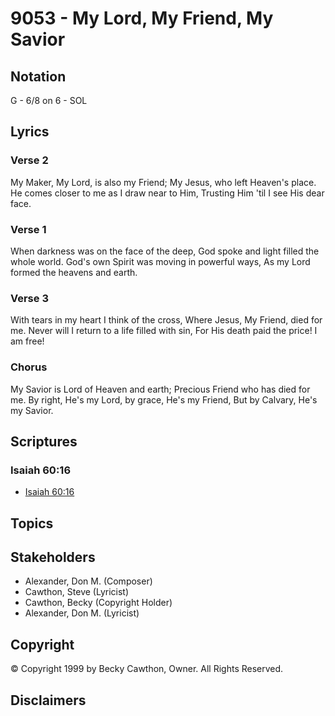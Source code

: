 # 9053 - My Lord, My Friend, My Savior

## Notation

G - 6/8 on 6 - SOL

## Lyrics

### Verse 2

My Maker, My Lord, is also my Friend; My Jesus, who left Heaven's place. He comes closer to me as I draw near to Him, Trusting Him 'til I see His dear face.

### Verse 1

When darkness was on the face of the deep, God spoke and light filled the whole world. God's own Spirit was moving in powerful ways, As my Lord formed the heavens and earth.

### Verse 3

With tears in my heart I think of the cross, Where Jesus, My Friend, died for me. Never will I return to a life filled with sin, For His death paid the price! I am free!

### Chorus

My Savior is Lord of Heaven and earth; Precious Friend who has died for me. By right, He's my Lord, by grace, He's my Friend, But by Calvary, He's my Savior.


## Scriptures

### Isaiah 60:16

- [Isaiah 60:16](https://www.biblegateway.com/passage/?search=Isaiah%2060%3A16)


## Topics


## Stakeholders

- Alexander, Don M. (Composer)
- Cawthon, Steve (Lyricist)
- Cawthon, Becky (Copyright Holder)
- Alexander, Don M. (Lyricist)

## Copyright

© Copyright 1999 by Becky Cawthon, Owner. All Rights Reserved.


## Disclaimers


